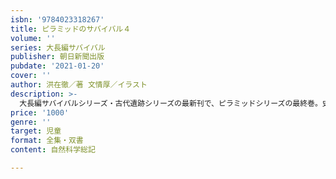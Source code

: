 ```yaml
---
isbn: '9784023318267'
title: ピラミッドのサバイバル４
volume: ''
series: 大長編サバイバル
publisher: 朝日新聞出版
pubdate: '2021-01-20'
cover: ''
author: 洪在徹／著 文情厚／イラスト
description: >-
  大長編サバイバルシリーズ・古代遺跡シリーズの最新刊で、ピラミッドシリーズの最終巻。史上はじめてピラミッドを建設したとして神格化されているイムホテプの未発見ピラミッドに到達したウジュたち一行。ピラミッドの謎を解き明かす冒険の果てに見たものは？
price: '1000'
genre: ''
target: 児童
format: 全集・双書
content: 自然科学総記

---
```

